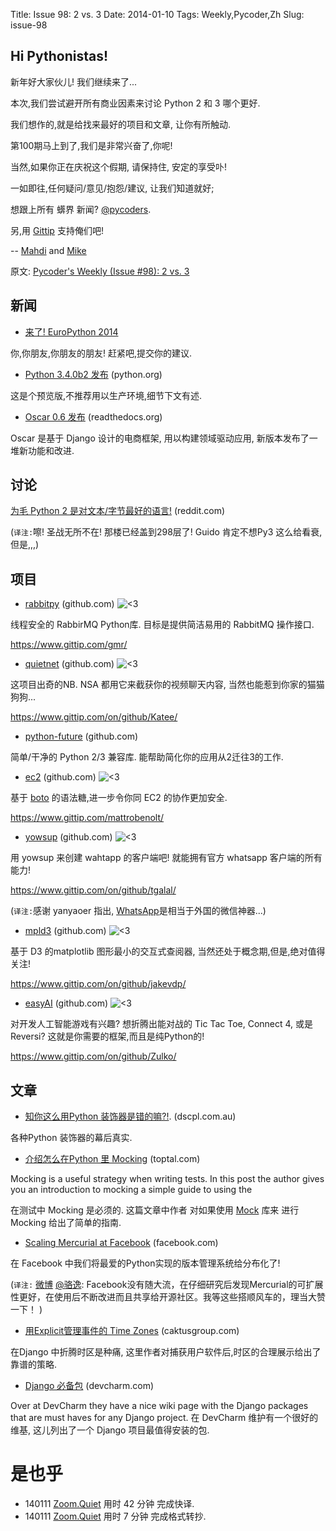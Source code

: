 Title: Issue 98: 2 vs. 3
Date: 2014-01-10 
Tags: Weekly,Pycoder,Zh 
Slug: issue-98 

## Hi Pythonistas!

新年好大家伙儿!
我们继续来了...


本次,我们尝试避开所有商业因素来讨论 Python 2 和 3 哪个更好.

我们想作的,就是给找来最好的项目和文章,
让你有所触动.


第100期马上到了,我们是非常兴奋了,你呢!


当然,如果你正在庆祝这个假期, 请保持住, 安定的享受卟!


一如即往,任何疑问/意见/抱怨/建议,
让我们知道就好;
 
想跟上所有 蠎界 新闻?
 [@pycoders](http://twitter.com/pycoders).

另,用
[Gittip](https://www.gittip.com/PycodersWeekly)
支持俺们吧!

--
[Mahdi](https://twitter.com/#!/myusuf3) and [Mike](https://twitter.com/#!/mgrouchy)

原文: [Pycoder's Weekly (Issue #98): 2 vs. 3](http://us4.campaign-archive1.com/?u=9735795484d2e4c204da82a29&id=70f94dc81c)


## 新闻
- [来了! EuroPython 2014](https://ep2014.europython.eu/en/proposals/cfp/)

你,你朋友,你朋友的朋友! 赶紧吧,提交你的建议.

- [Python 3.4.0b2 发布](https://mail.python.org/pipermail/python-list/2014-January/663854.html) (python.org)

这是个预览版,不推荐用以生产环境,细节下文有述.


- [Oscar 0.6 发布](http://django-oscar.readthedocs.org/en/latest/releases/v0.6.html) (readthedocs.org)

Oscar 是基于 Django 设计的电商框架,
用以构建领域驱动应用,
新版本发布了一堆新功能和改进.

## 讨论

[为毛 Python 2 是对文本/字节最好的语言!](http://www.reddit.com/r/Python/comments/1ugg24/armin_ronacher_on_why_python_2_is_the_better/) (reddit.com)

(`译注:`嚓! 圣战无所不在! 那楼已经盖到298层了! Guido 肯定不想Py3 这么给看衰,但是,,,)


## 项目

- [rabbitpy](https://github.com/gmr/rabbitpy)  (github.com)
![<3](https://lh6.googleusercontent.com/3C_maRgJSN4L8CJv9k6CHcNpTGQANwYY_9QpAx5uJBoefG9jlrw3ERDPC1yKKkPiOUwuAu04EXfH7G-q9mQPufvxkmq7Yx2dDAasfFgIl2H2VH7LpXQjSPxt-g)

线程安全的 RabbirMQ Python库.
目标是提供简洁易用的 RabbitMQ 操作接口.


https://www.gittip.com/gmr/
 

- [quietnet](https://github.com/Katee/quietnet)  (github.com)
![<3](https://lh6.googleusercontent.com/3C_maRgJSN4L8CJv9k6CHcNpTGQANwYY_9QpAx5uJBoefG9jlrw3ERDPC1yKKkPiOUwuAu04EXfH7G-q9mQPufvxkmq7Yx2dDAasfFgIl2H2VH7LpXQjSPxt-g)

这项目出奇的NB.
NSA 都用它来截获你的视频聊天内容,
当然也能惹到你家的猫猫狗狗...

https://www.gittip.com/on/github/Katee/
 

- [python-future](https://github.com/PythonCharmers/python-future)  (github.com)

简单/干净的 Python 2/3 兼容库.
能帮助简化你的应用从2迁往3的工作.


- [ec2](https://github.com/mattrobenolt/ec2)  (github.com)
![<3](https://lh6.googleusercontent.com/3C_maRgJSN4L8CJv9k6CHcNpTGQANwYY_9QpAx5uJBoefG9jlrw3ERDPC1yKKkPiOUwuAu04EXfH7G-q9mQPufvxkmq7Yx2dDAasfFgIl2H2VH7LpXQjSPxt-g)


基于 
[boto](http://boto.readthedocs.org/en/latest/index.html)
的语法糖,进一步令你同 EC2 的协作更加安全.


https://www.gittip.com/mattrobenolt/
 

- [yowsup](https://github.com/tgalal/yowsup)  (github.com)
![<3](https://lh6.googleusercontent.com/3C_maRgJSN4L8CJv9k6CHcNpTGQANwYY_9QpAx5uJBoefG9jlrw3ERDPC1yKKkPiOUwuAu04EXfH7G-q9mQPufvxkmq7Yx2dDAasfFgIl2H2VH7LpXQjSPxt-g)


用 yowsup 来创建 wahtapp 的客户端吧!
就能拥有官方 whatsapp 客户端的所有能力!

https://www.gittip.com/on/github/tgalal/

(`译注:`感谢 yanyaoer 指出, [WhatsApp](http://www.whatsapp.com/)是相当于外国的微信神器...)

- [mpld3](https://github.com/jakevdp/mpld3)  (github.com)
![<3](https://lh6.googleusercontent.com/3C_maRgJSN4L8CJv9k6CHcNpTGQANwYY_9QpAx5uJBoefG9jlrw3ERDPC1yKKkPiOUwuAu04EXfH7G-q9mQPufvxkmq7Yx2dDAasfFgIl2H2VH7LpXQjSPxt-g)


基于 D3 的matplotlib 图形最小的交互式查阅器,
当然还处于概念期,但是,绝对值得关注!

https://www.gittip.com/on/github/jakevdp/
 

- [easyAI](https://github.com/Zulko/easyAI)  (github.com)
![<3](https://lh6.googleusercontent.com/3C_maRgJSN4L8CJv9k6CHcNpTGQANwYY_9QpAx5uJBoefG9jlrw3ERDPC1yKKkPiOUwuAu04EXfH7G-q9mQPufvxkmq7Yx2dDAasfFgIl2H2VH7LpXQjSPxt-g)


对开发人工智能游戏有兴趣?
想折腾出能对战的 
Tic Tac Toe, Connect 4, 或是  Reversi?
这就是你需要的框架,而且是纯Python的!

https://www.gittip.com/on/github/Zulko/


## 文章
- [知你这么用Python 装饰器是错的嘛?!](http://blog.dscpl.com.au/2014/01/how-you-implemented-your-python.html).  (dscpl.com.au)

各种Python 装饰器的幕后真实.

- [介绍怎么在Python 里 Mocking](http://www.toptal.com/python/an-introduction-to-mocking-in-python) (toptal.com)

Mocking is a useful strategy when writing tests. In this post the author gives you an introduction to mocking a simple guide to using the 

在测试中 Mocking 是必须的.
这篇文章中作者
对如果使用 [Mock](https://pypi.python.org/pypi/mock) 库来
进行 Mocking 
给出了简单的指南.

- [Scaling Mercurial at Facebook](https://code.facebook.com/posts/218678814984400/scaling-mercurial-at-facebook/) (facebook.com)

在 Facebook 中我们将最爱的Python实现的版本管理系统给分布化了!

(`译注:` [微博](http://weibo.com/2144891611/ArgsRC0qd)
[@骆逸](http://weibo.com/royshan):
 Facebook没有随大流，在仔细研究后发现Mercurial的可扩展性更好，在使用后不断改进而且共享给开源社区。我等这些搭顺风车的，理当大赞一下！
)

- [用Explicit管理事件的 Time Zones](http://www.caktusgroup.com/blog/2014/01/09/managing-events-explicit-time-zones/) (caktusgroup.com)


在Django 中折腾时区是种痛,
这里作者对捕获用户软件后,时区的合理展示给出了靠谱的策略.

- [Django 必备包](https://devcharm.com/pages/79-must-have-django-packages) (devcharm.com)

Over at DevCharm they have a nice wiki page with the Django packages that are must haves for any Django project. 
在 DevCharm 维护有一个很好的维基,
这儿列出了一个 Django 项目最值得安装的包.


# 是也乎

- 140111 [Zoom.Quiet](http://zoomquiet.org/) 用时 42 分钟 完成快译.
- 140111 [Zoom.Quiet](http://zoomquiet.org/) 用时 7 分钟 完成格式转抄.
 